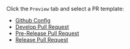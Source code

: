 Click the `Preview` tab and select a PR template:

- [Github Config](?expand=1&template=gihub-config.md)
- [Develop Pull Request](?expand=1&template=develop.md)
- [Pre-Release Pull Request](?expand=1&template=pre-release.md)
- [Release Pull Request](?expand=1&template=release.md)